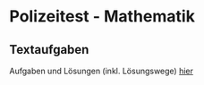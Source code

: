 # Polizeitest - Mathematik

## Textaufgaben

Aufgaben und Lösungen (inkl. Lösungswege) [hier](https://rawcdn.githack.com/lSoleyl/polmat/master/index.htm)